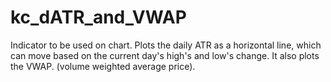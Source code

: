 # kc_dATR_and_VWAP

Indicator to be used on chart. Plots the daily ATR as a horizontal line, which can move based on the current day's high's and low's change. 
It also plots the VWAP. (volume weighted average price).
